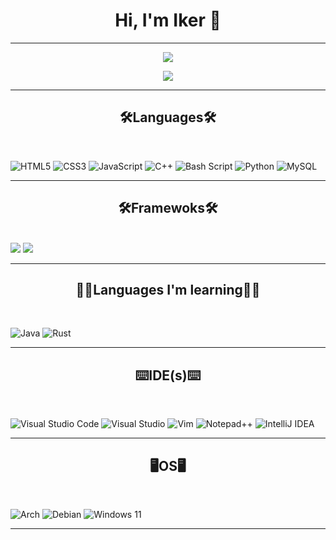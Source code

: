 <h1 align="center">Hi, I'm Iker 👋</h1>

<hr/>

<p align="center">
 <img src="https://github-readme-stats-eight-theta.vercel.app/api/top-langs/?username=IkerOwO&layout=compact&langs_count=8&theme=radical&locale=en"/>
 <p align="center">
    <img src="https://github-readme-activity-graph.vercel.app/graph?username=IkerOwO&theme=modern-lilac"/>
<hr/>

<h2 align="center">🛠️Languages🛠️</h2>
<br/>


 ![HTML5](https://img.shields.io/badge/html5-%23E34F26.svg?style=for-the-badge&logo=html5&logoColor=white)
 ![CSS3](https://img.shields.io/badge/css3-%231572B6.svg?style=for-the-badge&logo=css3&logoColor=white)
 ![JavaScript](https://img.shields.io/badge/javascript-%23323330.svg?style=for-the-badge&logo=javascript&logoColor=%23F7DF1E)
 ![C++](https://img.shields.io/badge/c++-%2300599C.svg?style=for-the-badge&logo=c%2B%2B&logoColor=white)
 ![Bash Script](https://img.shields.io/badge/bash_script-%23121011.svg?style=for-the-badge&logo=gnu-bash&logoColor=white)
 ![Python](https://img.shields.io/badge/python-3670A0?style=for-the-badge&logo=python&logoColor=ffdd54)
 ![MySQL](https://img.shields.io/badge/mysql-4479A1.svg?style=for-the-badge&logo=mysql&logoColor=white)


<hr/>

<h2 align="center">🛠️Framewoks🛠️</h2>
<br/>


<img src="https://img.shields.io/badge/node.js%20-%2343853D.svg?&style=for-the-badge&logo=node.js&logoColor=white"/>
<img src="https://img.shields.io/badge/react%20-%2320232a.svg?&style=for-the-badge&logo=react&logoColor=%2361DAFB"/>


<hr/>

<h2 align="center">👨‍💻Languages I'm learning👨‍💻</h2>
<br/>


 ![Java](https://img.shields.io/badge/java-%23ED8B00.svg?style=for-the-badge&logo=openjdk&logoColor=white)
 ![Rust](https://img.shields.io/badge/rust-%23000000.svg?style=for-the-badge&logo=rust&logoColor=white)


<hr/>

<h2 align="center">⌨️IDE(s)⌨️</h2>
<br/>


   ![Visual Studio Code](https://img.shields.io/badge/Visual%20Studio%20Code-0078d7.svg?style=for-the-badge&logo=visual-studio-code&logoColor=white)
   ![Visual Studio](https://img.shields.io/badge/Visual%20Studio-5C2D91.svg?style=for-the-badge&logo=visual-studio&logoColor=white)
   ![Vim](https://img.shields.io/badge/VIM-%2311AB00.svg?style=for-the-badge&logo=vim&logoColor=white)
   ![Notepad++](https://img.shields.io/badge/Notepad++-90E59A.svg?style=for-the-badge&logo=notepad%2b%2b&logoColor=black)
   ![IntelliJ IDEA](https://img.shields.io/badge/IntelliJIDEA-000000.svg?style=for-the-badge&logo=intellij-idea&logoColor=white)


<hr/>

<h2 align="center"> 🖥️OS🖥️ </h2>
</br>


 ![Arch](https://img.shields.io/badge/Arch%20Linux-1793D1?logo=arch-linux&logoColor=fff&style=for-the-badge)
 ![Debian](https://img.shields.io/badge/Debian-D70A53?style=for-the-badge&logo=debian&logoColor=white)
 ![Windows 11](https://img.shields.io/badge/Windows%2011-%230079d5.svg?style=for-the-badge&logo=Windows%2011&logoColor=white)

<hr/>


